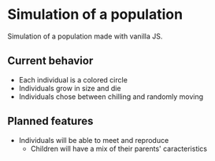 # Simulation of a population
Simulation of a population made with vanilla JS.

## Current behavior
- Each individual is a colored circle
- Individuals grow in size and die
- Individuals chose between chilling and randomly moving

## Planned features
- Individuals will be able to meet and reproduce
  - Children will have a mix of their parents' caracteristics